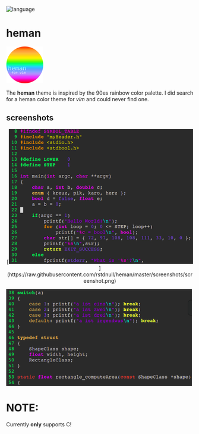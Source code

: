 ![language](https://img.shields.io/badge/C%20language-support-brightgreen.svg)

<p align="center">
  
# heman

<img src="screenshots/hemanvim3.png" alt="heman color palette">

The **heman** theme is inspired by
the 90es rainbow color palette.
I did search for a heman color theme
for _vim_ and could never find one.


## screenshots
<p align="center">
[<img src="screenshots/screenshot1.png">](https://raw.githubusercontent.com/rstdnull/heman/master/screenshots/screenshot.png)

[<img src="screenshots/screenshot2.png">](https://raw.githubusercontent.com/rstdnull/heman/master/screenshots/screenshot.png)

</p>

# NOTE:
Currently **only** supports C!
